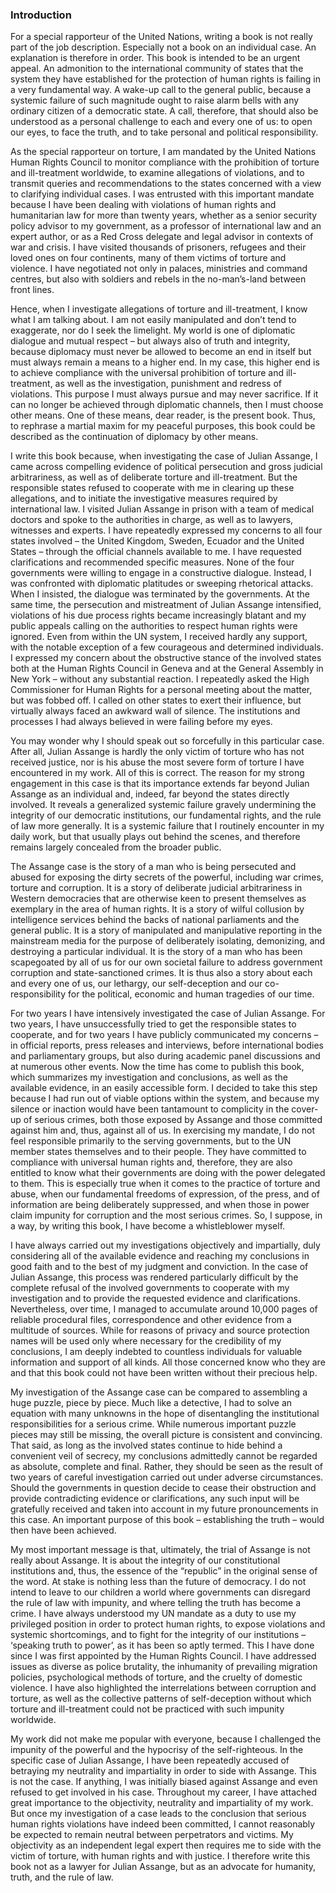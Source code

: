 ### Introduction

For a special rapporteur of the United Nations, writing a book is not really part of the job description. Especially not a book on an individual case. An explanation is therefore in order. This book is intended to be an urgent appeal. An admonition to the international community of states that the system they have established for the protection of human rights is failing in a very fundamental way. A wake-up call to the general public, because a systemic failure of such magnitude ought to raise alarm bells with any ordinary citizen of a democratic state. A call, therefore, that should also be understood as a personal challenge to each and every one of us: to open our eyes, to face the truth, and to take personal and political responsibility.

As the special rapporteur on torture, I am mandated by the United Nations Human Rights Council to monitor compliance with the prohibition of torture and ill-treatment worldwide, to examine allegations of violations, and to transmit queries and recommendations to the states concerned with a view to clarifying individual cases. I was entrusted with this important mandate because I have been dealing with violations of human rights and humanitarian law for more than twenty years, whether as a senior security policy advisor to my government, as a professor of international law and an expert author, or as a Red Cross delegate and legal advisor in contexts of war and crisis. I have visited thousands of prisoners, refugees and their loved ones on four continents, many of them victims of torture and violence. I have negotiated not only in palaces, ministries and command centres, but also with soldiers and rebels in the no-man’s-land between front lines.

Hence, when I investigate allegations of torture and ill-treatment, I know what I am talking about. I am not easily manipulated and don’t tend to exaggerate, nor do I seek the limelight. My world is one of diplomatic dialogue and mutual respect – but always also of truth and integrity, because diplomacy must never be allowed to become an end in itself but must always remain a means to a higher end. In my case, this higher end is to achieve compliance with the universal prohibition of torture and ill-treatment, as well as the investigation, punishment and redress of violations. This purpose I must always pursue and may never sacrifice. If it can no longer be achieved through diplomatic channels, then I must choose other means. One of these means, dear reader, is the present book. Thus, to rephrase a martial maxim for my peaceful purposes, this book could be described as the continuation of diplomacy by other means.

I write this book because, when investigating the case of Julian Assange, I came across compelling evidence of political persecution and gross judicial arbitrariness, as well as of deliberate torture and ill-treatment. But the responsible states refused to cooperate with me in clearing up these allegations, and to initiate the investigative measures required by international law. I visited Julian Assange in prison with a team of medical doctors and spoke to the authorities in charge, as well as to lawyers, witnesses and experts. I have repeatedly expressed my concerns to all four states involved – the United Kingdom, Sweden, Ecuador and the United States – through the official channels available to me. I have requested clarifications and recommended specific measures. None of the four governments were willing to engage in a constructive dialogue. Instead, I was confronted with diplomatic platitudes or sweeping rhetorical attacks. When I insisted, the dialogue was terminated by the governments. At the same time, the persecution and mistreatment of Julian Assange intensified, violations of his due process rights became increasingly blatant and my public appeals calling on the authorities to respect human rights were ignored. Even from within the UN system, I received hardly any support, with the notable exception of a few courageous and determined individuals. I expressed my concern about the obstructive stance of the involved states both at the Human Rights Council in Geneva and at the General Assembly in New York – without any substantial reaction. I repeatedly asked the High Commissioner for Human Rights for a personal meeting about the matter, but was fobbed off. I called on other states to exert their influence, but virtually always faced an awkward wall of silence. The institutions and processes I had always believed in were failing before my eyes.

You may wonder why I should speak out so forcefully in this particular case. After all, Julian Assange is hardly the only victim of torture who has not received justice, nor is his abuse the most severe form of torture I have encountered in my work. All of this is correct. The reason for my strong engagement in this case is that its importance extends far beyond Julian Assange as an individual and, indeed, far beyond the states directly involved. It reveals a generalized systemic failure gravely undermining the integrity of our democratic institutions, our fundamental rights, and the rule of law more generally. It is a systemic failure that I routinely encounter in my daily work, but that usually plays out behind the scenes, and therefore remains largely concealed from the broader public.

The Assange case is the story of a man who is being persecuted and abused for exposing the dirty secrets of the powerful, including war crimes, torture and corruption. It is a story of deliberate judicial arbitrariness in Western democracies that are otherwise keen to present themselves as exemplary in the area of human rights. It is a story of wilful collusion by intelligence services behind the backs of national parliaments and the general public. It is a story of manipulated and manipulative reporting in the mainstream media for the purpose of deliberately isolating, demonizing, and destroying a particular individual. It is the story of a man who has been scapegoated by all of us for our own societal failure to address government corruption and state-sanctioned crimes. It is thus also a story about each and every one of us, our lethargy, our self-deception and our co-responsibility for the political, economic and human tragedies of our time.

For two years I have intensively investigated the case of Julian Assange. For two years, I have unsuccessfully tried to get the responsible states to cooperate, and for two years I have publicly communicated my concerns – in official reports, press releases and interviews, before international bodies and parliamentary groups, but also during academic panel discussions and at numerous other events. Now the time has come to publish this book, which summarizes my investigation and conclusions, as well as the available evidence, in an easily accessible form. I decided to take this step because I had run out of viable options within the system, and because my silence or inaction would have been tantamount to complicity in the cover-up of serious crimes, both those exposed by Assange and those committed against him and, thus, against all of us. In exercising my mandate, I do not feel responsible primarily to the serving governments, but to the UN member states themselves and to their people. They have committed to compliance with universal human rights and, therefore, they are also entitled to know what their governments are doing with the power delegated to them. This is especially true when it comes to the practice of torture and abuse, when our fundamental freedoms of expression, of the press, and of information are being deliberately suppressed, and when those in power claim impunity for corruption and the most serious crimes. So, I suppose, in a way, by writing this book, I have become a whistleblower myself.

I have always carried out my investigations objectively and impartially, duly considering all of the available evidence and reaching my conclusions in good faith and to the best of my judgment and conviction. In the case of Julian Assange, this process was rendered particularly difficult by the complete refusal of the involved governments to cooperate with my investigation and to provide the requested evidence and clarifications. Nevertheless, over time, I managed to accumulate around 10,000 pages of reliable procedural files, correspondence and other evidence from a multitude of sources. While for reasons of privacy and source protection names will be used only where necessary for the credibility of my conclusions, I am deeply indebted to countless individuals for valuable information and support of all kinds. All those concerned know who they are and that this book could not have been written without their precious help.

My investigation of the Assange case can be compared to assembling a huge puzzle, piece by piece. Much like a detective, I had to solve an equation with many unknowns in the hope of disentangling the institutional responsibilities for a serious crime. While numerous important puzzle pieces may still be missing, the overall picture is consistent and convincing. That said, as long as the involved states continue to hide behind a convenient veil of secrecy, my conclusions admittedly cannot be regarded as absolute, complete and final. Rather, they should be seen as the result of two years of careful investigation carried out under adverse circumstances. Should the governments in question decide to cease their obstruction and provide contradicting evidence or clarifications, any such input will be gratefully received and taken into account in my future pronouncements in this case. An important purpose of this book – establishing the truth – would then have been achieved.

My most important message is that, ultimately, the trial of Assange is not really about Assange. It is about the integrity of our constitutional institutions and, thus, the essence of the “republic” in the original sense of the word. At stake is nothing less than the future of democracy. I do not intend to leave to our children a world where governments can disregard the rule of law with impunity, and where telling the truth has become a crime. I have always understood my UN mandate as a duty to use my privileged position in order to protect human rights, to expose violations and systemic shortcomings, and to fight for the integrity of our institutions – ‘speaking truth to power’, as it has been so aptly termed. This I have done since I was first appointed by the Human Rights Council. I have addressed issues as diverse as police brutality, the inhumanity of prevailing migration policies, psychological methods of torture, and the cruelty of domestic violence. I have also highlighted the interrelations between corruption and torture, as well as the collective patterns of self-deception without which torture and ill-treatment could not be practiced with such impunity worldwide.

My work did not make me popular with everyone, because I challenged the impunity of the powerful and the hypocrisy of the self-righteous. In the specific case of Julian Assange, I have been repeatedly accused of betraying my neutrality and impartiality in order to side with Assange. This is not the case. If anything, I was initially biased against Assange and even refused to get involved in his case. Throughout my career, I have attached great importance to the objectivity, neutrality and impartiality of my work. But once my investigation of a case leads to the conclusion that serious human rights violations have indeed been committed, I cannot reasonably be expected to remain neutral between perpetrators and victims. My objectivity as an independent legal expert then requires me to side with the victim of torture, with human rights and with justice. I therefore write this book not as a lawyer for Julian Assange, but as an advocate for humanity, truth, and the rule of law.